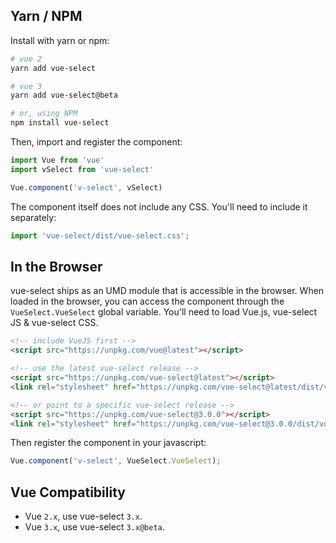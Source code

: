 ## Yarn / NPM

Install with yarn or npm:

```bash
# vue 2
yarn add vue-select

# vue 3
yarn add vue-select@beta

# or, using NPM
npm install vue-select
```

Then, import and register the component:

```js
import Vue from 'vue'
import vSelect from 'vue-select'

Vue.component('v-select', vSelect)
```

The component itself does not include any CSS. You'll need to include it separately:

```js
import 'vue-select/dist/vue-select.css';
```

## In the Browser

vue-select ships as an UMD module that is accessible in the browser. When loaded
in the browser, you can access the component through the `VueSelect.VueSelect` 
global variable. You'll need to load Vue.js, vue-select JS & vue-select CSS.

```html
<!-- include VueJS first -->
<script src="https://unpkg.com/vue@latest"></script>

<!-- use the latest vue-select release -->
<script src="https://unpkg.com/vue-select@latest"></script>
<link rel="stylesheet" href="https://unpkg.com/vue-select@latest/dist/vue-select.css">

<!-- or point to a specific vue-select release -->
<script src="https://unpkg.com/vue-select@3.0.0"></script>
<link rel="stylesheet" href="https://unpkg.com/vue-select@3.0.0/dist/vue-select.css">
```
Then register the component in your javascript:

```js
Vue.component('v-select', VueSelect.VueSelect);
```

<CodePen url="dJjzeP" />

## Vue Compatibility

- Vue `2.x`, use vue-select `3.x`. 
- Vue `3.x`, use vue-select `3.x@beta`.  
